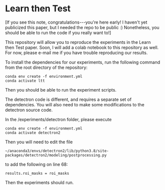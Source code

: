# Learn then Test

[If you see this note, congratulations---you're here early!  I haven't yet publicized this paper, but I needed the repo to be public :) Nonetheless, you should be able to run the code if you really want to!]

This repository will allow you to reproduce the experiments in the Learn then Test paper.
Soon, I will add a colab notebook to this repository as well.
For now, please e-mail me if you have trouble reproducing our results.

To install the dependencies for our experiments, run the following command from the root directory of the repository:
```
conda env create -f environment.yml
conda activate ltt
```

Then you should be able to run the experiment scripts.

The detectron code is different, and requires a separate set of dependencies.
You will also need to make some modifications to the detectron source code.

In the /experiments/detectron folder, please execute
```
conda env create -f environment.yml
conda activate detectron2
```
Then you will need to edit the file 
```
~/anaconda3/envs/detectron2/lib/python3.8/site-packages/detectron2/modeling/postprocessing.py
```
to add the following on line 68:
```
results.roi_masks = roi_masks
```

Then the experiments should run.

